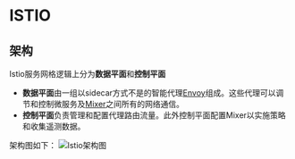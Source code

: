 # ISTIO
## 架构
Istio服务网格逻辑上分为**数据平面**和**控制平面**

- **数据平面**由一组以sidecar方式不是的智能代理[Envoy](https://www.envoyproxy.io/)组成。这些代理可以调节和控制微服务及[Mixer](https://preliminary.istio.io/zh/docs/concepts/policies-and-telemetry/)之间所有的网络通信。
- **控制平面**负责管理和配置代理路由流量。此外控制平面配置Mixer以实施策略和收集遥测数据。

架构图如下：
![Istio架构图](https://preliminary.istio.io/docs/concepts/what-is-istio/arch.svg )


















<!--stackedit_data:
eyJoaXN0b3J5IjpbLTIxMDgxNjg5NjgsNjMwOTgxMDkwLDE4Nz
MxMjM1NjAsLTE1ODkzNjk5OTksNzMwOTk4MTE2XX0=
-->
